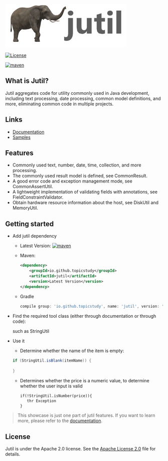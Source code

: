 ![](https://github.com/topicstudy/files/blob/main/img/logo/logo-jutil.png?raw=true)

[![License](https://img.shields.io/badge/license-Apache%202-4EB1BA.svg?style=flat-square)](https://github.com/topicstudy/jutil/blob/master/LICENSE)

[![maven](https://img.shields.io/maven-central/v/io.github.topicstudy/jutil.svg?style=flat-square)](https://search.maven.org/search?q=g:io.github.topicstudy%20AND%20a:jutil)

## What is Jutil?

Jutil aggregates code for utility commonly used in Java development, including text processing, date processing, common model definitions, and more, eliminating common code in multiple projects.

## Links

- [Documentation](https://topicstudys-organization.gitbook.io/open-source-doc/jutil/text)
- [Samples](https://github.com/topicstudy/jutil/tree/master/src/test/java/cn/topicstudy/jutil)

## Features

-   Commonly used text, number, date, time, collection,  and more processing.
-   The commonly used result model is defined, see CommonResult.
-   A good error code and exception management mode, see CommonAssertUtil.
-   A lightweight implementation of validating fields with annotations, see FieldConstraintValidator.
-   Obtain hardware resource information about the host, see DiskUtil and MemoryUtil.

## Getting started

- Add jutil dependency

  - Latest Version: [![maven](https://img.shields.io/maven-central/v/io.github.topicstudy/jutil.svg?style=flat-square)](https://search.maven.org/search?q=g:io.github.topicstudy%20AND%20a:jutil)

  - Maven:

    ```xml
    <dependency>
        <groupId>io.github.topicstudy</groupId>
        <artifactId>jutil</artifactId>
        <version>Latest Version</version>
    </dependency>
    ```

  - Gradle

    ```groovy
    compile group: 'io.github.topicstudy', name: 'jutil', version: 'Latest Version'
    ```

- Find the required tool class (either through documentation or through code): 

  such as StringUtil
  
- Use it

  -  Determine whether the name of the item is empty: 
  
  ``` java
  if (StringUtil.isBlank(itemName)) {
      
  }
  ```

  - Determines whether the price is a numeric value, to determine whether the user input is valid

    ```
    if(!StringUtil.isNumber(price)){
       thr Exception
    }
    ```
  
    

> This showcase is just one part of jutil features. If you want to learn more, please refer to the [documentation](https://topicstudys-organization.gitbook.io/open-source-doc/jutil/text).

## License

Jutil is under the Apache 2.0 license. See the [Apache License 2.0](http://www.apache.org/licenses/LICENSE-2.0) file for details.
